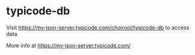 # typicode-db

Visit https://my-json-server.typicode.com/choirool/typicode-db to access data

More info at https://my-json-server.typicode.com/
